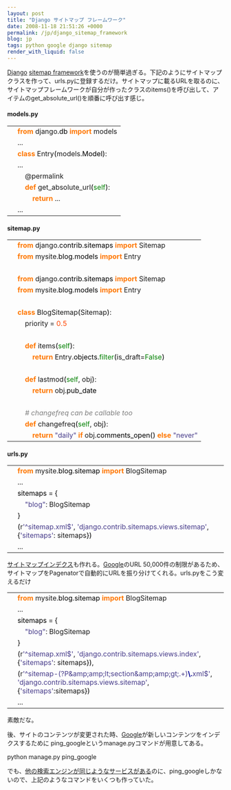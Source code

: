 ```yaml
---
layout: post
title: "Django サイトマップ フレームワーク"
date: 2008-11-18 21:51:26 +0000
permalink: /jp/django_sitemap_framework
blog: jp
tags: python google django sitemap
render_with_liquid: false
---
```


<!-- textlint-disable rousseau -->

<p><a href="http://www.djangoproject.com/" title="Django">Django</a> <a href="http://docs.djangoproject.com/en/dev/ref/contrib/sitemaps/">sitemap framework</a>を使うのが簡単過ぎる。下記のようにサイトマップクラスを作って、urls.pyに登録するだけ。サイトマップに載るURLを取るのに、サイトマップフレームワークが自分が作ったクラスのitems()を呼び出して、アイテムのget_absolute_url()を順番に呼び出す感じ。</p>

<h4>models.py</h4>
<div class="codeblock amc_python amc_short"><table><tr class="amc_code_odd"><td class="amc_line"><div class="amc1"></div></td><td><span style="color: #ff7700;font-weight:bold;">from</span> django.<span style="color: black;">db</span> <span style="color: #ff7700;font-weight:bold;">import</span> models<br /></td></tr><tr class="amc_code_even"><td class="amc_line"><div class="amc2"></div></td><td>...<br /></td></tr><tr class="amc_code_odd"><td class="amc_line"><div class="amc3"></div></td><td><span style="color: #ff7700;font-weight:bold;">class</span> Entry<span style="color: black;">&#40;</span>models.<span style="color: black;">Model</span><span style="color: black;">&#41;</span>:<br /></td></tr><tr class="amc_code_even"><td class="amc_line"><div class="amc4"></div></td><td>...<br /></td></tr><tr class="amc_code_odd"><td class="amc_line"><div class="amc5"></div></td><td>&nbsp; &nbsp; @permalink<br /></td></tr><tr class="amc_code_even"><td class="amc_line"><div class="amc6"></div></td><td>&nbsp; &nbsp; <span style="color: #ff7700;font-weight:bold;">def</span> get_absolute_url<span style="color: black;">&#40;</span><span style="color: #008000;">self</span><span style="color: black;">&#41;</span>:<br /></td></tr><tr class="amc_code_odd"><td class="amc_line"><div class="amc7"></div></td><td>&nbsp; &nbsp; &nbsp; &nbsp; <span style="color: #ff7700;font-weight:bold;">return</span> ...<br /></td></tr><tr class="amc_code_even"><td class="amc_line"><div class="amc8"></div></td><td>...</td></tr></table></div>

<h4>sitemap.py</h4>
<div class="codeblock amc_python amc_short"><table><tr class="amc_code_odd"><td class="amc_line"><div class="amc1"></div></td><td><span style="color: #ff7700;font-weight:bold;">from</span> django.<span style="color: black;">contrib</span>.<span style="color: black;">sitemaps</span> <span style="color: #ff7700;font-weight:bold;">import</span> Sitemap<br /></td></tr><tr class="amc_code_even"><td class="amc_line"><div class="amc2"></div></td><td><span style="color: #ff7700;font-weight:bold;">from</span> mysite.<span style="color: black;">blog</span>.<span style="color: black;">models</span> <span style="color: #ff7700;font-weight:bold;">import</span> Entry<br /></td></tr><tr class="amc_code_odd"><td class="amc_line"><div class="amc3"></div></td><td><br /></td></tr><tr class="amc_code_even"><td class="amc_line"><div class="amc4"></div></td><td><span style="color: #ff7700;font-weight:bold;">from</span> django.<span style="color: black;">contrib</span>.<span style="color: black;">sitemaps</span> <span style="color: #ff7700;font-weight:bold;">import</span> Sitemap<br /></td></tr><tr class="amc_code_odd"><td class="amc_line"><div class="amc5"></div></td><td><span style="color: #ff7700;font-weight:bold;">from</span> mysite.<span style="color: black;">blog</span>.<span style="color: black;">models</span> <span style="color: #ff7700;font-weight:bold;">import</span> Entry<br /></td></tr><tr class="amc_code_even"><td class="amc_line"><div class="amc6"></div></td><td><br /></td></tr><tr class="amc_code_odd"><td class="amc_line"><div class="amc7"></div></td><td><span style="color: #ff7700;font-weight:bold;">class</span> BlogSitemap<span style="color: black;">&#40;</span>Sitemap<span style="color: black;">&#41;</span>:<br /></td></tr><tr class="amc_code_even"><td class="amc_line"><div class="amc8"></div></td><td>&nbsp; &nbsp; priority = <span style="color: #ff4500;">0.5</span><br /></td></tr><tr class="amc_code_odd"><td class="amc_line"><div class="amc9"></div></td><td><br /></td></tr><tr class="amc_code_even"><td class="amc_line"><div class="amc0"><div class="amc1"></div></div></td><td>&nbsp; &nbsp; <span style="color: #ff7700;font-weight:bold;">def</span> items<span style="color: black;">&#40;</span><span style="color: #008000;">self</span><span style="color: black;">&#41;</span>:<br /></td></tr><tr class="amc_code_odd"><td class="amc_line"><div class="amc1"><div class="amc1"></div></div></td><td>&nbsp; &nbsp; &nbsp; &nbsp; <span style="color: #ff7700;font-weight:bold;">return</span> Entry.<span style="color: black;">objects</span>.<span style="color: #008000;">filter</span><span style="color: black;">&#40;</span>is_draft=<span style="color: #008000;">False</span><span style="color: black;">&#41;</span><br /></td></tr><tr class="amc_code_even"><td class="amc_line"><div class="amc2"><div class="amc1"></div></div></td><td><br /></td></tr><tr class="amc_code_odd"><td class="amc_line"><div class="amc3"><div class="amc1"></div></div></td><td>&nbsp; &nbsp; <span style="color: #ff7700;font-weight:bold;">def</span> lastmod<span style="color: black;">&#40;</span><span style="color: #008000;">self</span>, obj<span style="color: black;">&#41;</span>:<br /></td></tr><tr class="amc_code_even"><td class="amc_line"><div class="amc4"><div class="amc1"></div></div></td><td>&nbsp; &nbsp; &nbsp; &nbsp; <span style="color: #ff7700;font-weight:bold;">return</span> obj.<span style="color: black;">pub_date</span><br /></td></tr><tr class="amc_code_odd"><td class="amc_line"><div class="amc5"><div class="amc1"></div></div></td><td><br /></td></tr><tr class="amc_code_even"><td class="amc_line"><div class="amc6"><div class="amc1"></div></div></td><td>&nbsp; &nbsp; <span style="color: #808080; font-style: italic;"># changefreq can be callable too</span><br /></td></tr><tr class="amc_code_odd"><td class="amc_line"><div class="amc7"><div class="amc1"></div></div></td><td>&nbsp; &nbsp; <span style="color: #ff7700;font-weight:bold;">def</span> changefreq<span style="color: black;">&#40;</span><span style="color: #008000;">self</span>, obj<span style="color: black;">&#41;</span>:<br /></td></tr><tr class="amc_code_even"><td class="amc_line"><div class="amc8"><div class="amc1"></div></div></td><td>&nbsp; &nbsp; &nbsp; &nbsp; <span style="color: #ff7700;font-weight:bold;">return</span> <span style="color: #483d8b;">&quot;daily&quot;</span> <span style="color: #ff7700;font-weight:bold;">if</span> obj.<span style="color: black;">comments_open</span><span style="color: black;">&#40;</span><span style="color: black;">&#41;</span> <span style="color: #ff7700;font-weight:bold;">else</span> <span style="color: #483d8b;">&quot;never&quot;</span></td></tr></table></div>

<h4>urls.py</h4>
<div class="codeblock amc_python amc_short"><table><tr class="amc_code_odd"><td class="amc_line"><div class="amc1"></div></td><td><span style="color: #ff7700;font-weight:bold;">from</span> mysite.<span style="color: black;">blog</span>.<span style="color: black;">sitemap</span> <span style="color: #ff7700;font-weight:bold;">import</span> BlogSitemap<br /></td></tr><tr class="amc_code_even"><td class="amc_line"><div class="amc2"></div></td><td>...<br /></td></tr><tr class="amc_code_odd"><td class="amc_line"><div class="amc3"></div></td><td><span style="color: black;">sitemaps</span> = <span style="color: black;">&#123;</span><br /></td></tr><tr class="amc_code_even"><td class="amc_line"><div class="amc4"></div></td><td>&nbsp; &nbsp; <span style="color: #483d8b;">&quot;blog&quot;</span>: BlogSitemap<br /></td></tr><tr class="amc_code_odd"><td class="amc_line"><div class="amc5"></div></td><td><span style="color: black;">&#125;</span><br /></td></tr><tr class="amc_code_even"><td class="amc_line"><div class="amc6"></div></td><td><span style="color: black;">&#40;</span>r<span style="color: #483d8b;">'^sitemap.xml$'</span>, <span style="color: #483d8b;">'django.contrib.sitemaps.views.sitemap'</span>, <span style="color: black;">&#123;</span><span style="color: #483d8b;">'sitemaps'</span>: sitemaps<span style="color: black;">&#125;</span><span style="color: black;">&#41;</span><br /></td></tr><tr class="amc_code_odd"><td class="amc_line"><div class="amc7"></div></td><td>...</td></tr></table></div>
<p><a href="http://docs.djangoproject.com/en/dev/ref/contrib/sitemaps/#creating-a-sitemap-index">サイトマップインデクス</a>も作れる。<a href="http://www.google.com/" title="Google">Google</a>のURL 50,000件の制限があるため、サイトマップをPagenatorで自動的にURLを振り分けてくれる。urls.pyをこう変えるだけ</p>

<div class="codeblock amc_python amc_short"><table><tr class="amc_code_odd"><td class="amc_line"><div class="amc1"></div></td><td><span style="color: #ff7700;font-weight:bold;">from</span> mysite.<span style="color: black;">blog</span>.<span style="color: black;">sitemap</span> <span style="color: #ff7700;font-weight:bold;">import</span> BlogSitemap<br /></td></tr><tr class="amc_code_even"><td class="amc_line"><div class="amc2"></div></td><td>...<br /></td></tr><tr class="amc_code_odd"><td class="amc_line"><div class="amc3"></div></td><td><span style="color: black;">sitemaps</span> = <span style="color: black;">&#123;</span><br /></td></tr><tr class="amc_code_even"><td class="amc_line"><div class="amc4"></div></td><td>&nbsp; &nbsp; <span style="color: #483d8b;">&quot;blog&quot;</span>: BlogSitemap<br /></td></tr><tr class="amc_code_odd"><td class="amc_line"><div class="amc5"></div></td><td><span style="color: black;">&#125;</span><br /></td></tr><tr class="amc_code_even"><td class="amc_line"><div class="amc6"></div></td><td><span style="color: black;">&#40;</span>r<span style="color: #483d8b;">'^sitemap.xml$'</span>, <span style="color: #483d8b;">'django.contrib.sitemaps.views.index'</span>, <span style="color: black;">&#123;</span><span style="color: #483d8b;">'sitemaps'</span>: sitemaps<span style="color: black;">&#125;</span><span style="color: black;">&#41;</span>,<br /></td></tr><tr class="amc_code_odd"><td class="amc_line"><div class="amc7"></div></td><td><span style="color: black;">&#40;</span>r<span style="color: #483d8b;">'^sitemap-(?P&amp;amp;amp;lt;section&amp;amp;amp;gt;.+)<span style="color: #000099; font-weight: bold;">\.</span>xml$'</span>, <span style="color: #483d8b;">'django.contrib.sitemaps.views.sitemap'</span>, <span style="color: black;">&#123;</span><span style="color: #483d8b;">'sitemaps'</span>:sitemaps<span style="color: black;">&#125;</span><span style="color: black;">&#41;</span><br /></td></tr><tr class="amc_code_even"><td class="amc_line"><div class="amc8"></div></td><td>...</td></tr></table></div>
<p>素敵だな。</p>
<p>後、サイトのコンテンツが変更された時、<a href="http://www.google.com/" title="Google">Google</a>が新しいコンテンツをインデクスするために ping_googleというmanage.pyコマンドが用意してある。</p>
<span class="codespan">python manage.py ping_google</span>
<p>でも、<a href="http://d.hatena.ne.jp/mstn/20080425">他の検索エンジンが同じようなサービスがある</a>のに、ping_googleしかないので、上記のようなコマンドをいくつも作っていた。</p>

<!-- textlint-enable rousseau -->
